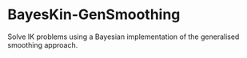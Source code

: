 # BayesKin-GenSmoothing
Solve IK problems using a Bayesian implementation of the generalised smoothing approach.
